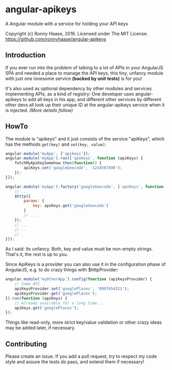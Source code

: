 # angular-apikeys
A Angular module with a service for holding your API keys

Copyright (c) Ronny Haase, 2016.
Licensed under The MIT License.
https://github.com/ronnyhaase/angular-apikeys

## Introduction
If you ever run into the problem of talking to a lot of APIs in your AngularJS SPA and needed a place to manage the API keys, this tiny, unfancy module with just one lonesome service **(backed by unit tests)** is for you!

It's also used as optional dependency by other modules and services implementing APIs, as a kind of registry:
One developer uses angular-apikeys to add all keys in his app, and different other services by different other devs all look up their unique ID at the angular-apikeys service when it is injected. *(More details follow)*

## HowTo

The module is "apikeys" and it just consists of the service "apiKeys", which has the methods `get(key)` and `set(key, value)`:

```javascript
angular.module('myApp', ['apikeys']);
angular.module('myApp').run(['apiKeys', function (apiKeys) {
	fetchMyApiKeySomehow.then(function() {
		apiKeys.set('googleGeocode', '1234567890');
	});
}]);

angular.module('myApp').factory('googleGeocode', ['apiKeys', function (apiKeys) {
	// ...
	$http({
		params: {
			key: apiKeys.get('googleGeocode')
		}
		// ...
	});
	// ...
	// ..
	// .
}]);
```

As I said: Its unfancy.
Both, key and value must be non-empty strings. That's it, the rest is up to you.

Since ApiKeys is a provider you can also use it in the configuration phase of AngularJS, e.g. to do crazy things with $httpProvider:

```javascript
angular.module('myOtherApp').config(function (apiKeysProvider) {
	// Same API
	apiKeysProvider.set('googlePlaces', '0987654321');
	apiKeysProvider.get('googlePlaces');
}).run(function (apiKeys) {
	// Already available for a long time...
	apiKeys.get('googlePlaces');
});
```

Things like read-only, more strict key/value validation or other crazy ideas may be added later, if necessary.

## Contributing
Please create an issue. If you add a pull request, try to respect my code style and assure the tests do pass, and extend them if necessary!
